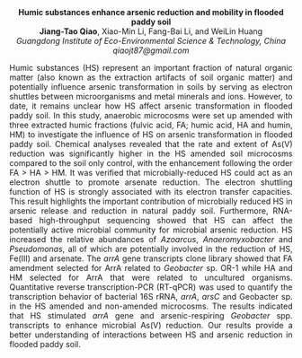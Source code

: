 <center><strong>Humic substances enhance arsenic reduction and mobility in flooded
paddy soil</strong>

<center><strong>Jiang-Tao Qiao</strong>, Xiao-Min Li, Fang-Bai Li, and WeiLin Huang

<center><i>Guangdong Institute of Eco-Environmental Science & Technology, China</i>

<center><i>qiaojt87@gmail.com</i>

<p style="text-align:justify">Humic substances (HS) represent an important fraction of natural organic
matter (also known as the extraction artifacts of soil organic matter)
and potentially influence arsenic transformation in soils by serving as
electron shuttles between microorganisms and metal minerals and ions.
However, to date, it remains unclear how HS affect arsenic
transformation in flooded paddy soil. In this study, anaerobic
microcosms were set up amended with three extracted humic fractions
(fulvic acid, FA; humic acid, HA and humin, HM) to investigate the
influence of HS on arsenic transformation in flooded paddy soil.
Chemical analyses revealed that the rate and extent of As(V) reduction
was significantly higher in the HS amended soil microcosms compared to
the soil only control, with the enhancement following the order FA &gt;
HA &gt; HM. It was verified that microbially-reduced HS could act as an
electron shuttle to promote arsenate reduction. The electron shuttling
function of HS is strongly associated with its electron transfer
capacities. This result highlights the important contribution of
microbially reduced HS in arsenic release and reduction in natural paddy
soil. Furthermore, RNA-based high-throughput sequencing showed that HS
can affect the potentially active microbial community for microbial
arsenic reduction. HS increased the relative abundances of <i>Azoarcus</i>,
<i>Anaeromyxobacter</i> and <i>Pseudomonas</i>, all of which are potentially
involved in the reduction of HS, Fe(III) and arsenate. The <i>arrA</i> gene
transcripts clone library showed that FA amendment selected for ArrA
related to <i>Geobacter</i> sp. OR-1 while HA and HM selected for ArrA that
were related to uncultured organisms. Quantitative reverse
transcription-PCR (RT-qPCR) was used to quantify the transcription
behavior of bacterial 16S rRNA, <i>arrA</i>, <i>arsC</i> and Geobacter sp. in the
HS amended and non-amended microcosms. The results indicated that HS
stimulated <i>arrA</i> gene and arsenic-respiring <i>Geobacter</i> spp.
transcripts to enhance microbial As(V) reduction. Our results provide a
better understanding of interactions between HS and arsenic reduction in
flooded paddy soil.

